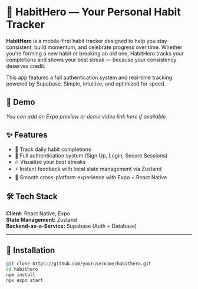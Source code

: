 # 🧠 HabitHero — Your Personal Habit Tracker

**HabitHero** is a mobile-first habit tracker designed to help you stay consistent, build momentum, and celebrate progress over time. Whether you're forming a new habit or breaking an old one, HabitHero tracks your completions and shows your best streak — because your consistency deserves credit.

This app features a full authentication system and real-time tracking powered by Supabase. Simple, intuitive, and optimized for speed.

## 🚀 Demo

_You can add an Expo preview or demo video link here if available._

## ✨ Features

- 📅 Track daily habit completions
- 🔐 Full authentication system (Sign Up, Login, Secure Sessions)
- 🔥 Visualize your best streaks
- ⚡ Instant feedback with local state management via Zustand
- 📱 Smooth cross-platform experience with Expo + React Native

## 🛠️ Tech Stack

**Client:** React Native, Expo  
**State Management:** Zustand  
**Backend-as-a-Service:** Supabase (Auth + Database)

---

## 🔧 Installation

```bash
git clone https://github.com/yourusername/habithero.git
cd habithero
npm install
npx expo start
```
